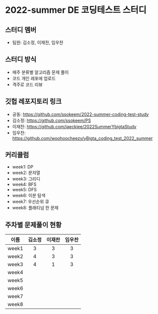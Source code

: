 # 2022-summer DE 코딩테스트 스터디

## 스터디 멤버
- 팀원: 김소정, 이재찬, 임우찬

## 스터디 방식
- 매주 분류별 알고리즘 문제 풀이
- 코드 개인 레포에 업로드
- 격주로 코드 리뷰

## 깃헙 레포지토리 링크
- 공동: https://github.com/ssokeem/2022-summer-coding-test-study
- 김소정: https://github.com/ssokeem/PS
- 이재찬: https://github.com/jaeckiee/2022SummerYbigtaStudy
- 임우찬: https://github.com/woohoocheezy/yBigta_coding_test_2022_summer

## 커리큘럼
- week1: DP
- week2: 문자열
- week3: 그리디
- week4: BFS
- week5: DFS
- week6: 이분 탐색
- week7: 우선순위 큐
- week8: 플래티넘 한 문제

## 주차별 문제풀이 현황
|이름|김소정|이재찬|임우찬|
|:---:|:---:|:---:|:---:|
|week1|3|3|3|
|week2|4|3|3|
|week3|4|1|3|
|week4||||
|week5||||
|week6||||
|week7||||
|week8||||
